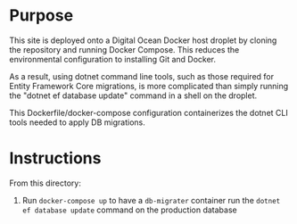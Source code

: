 # Purpose

This site is deployed onto a Digital Ocean Docker host droplet by cloning the
repository and running Docker Compose. This reduces the environmental 
configuration to installing Git and Docker.

As a result, using dotnet command line tools, such as those required for Entity
Framework Core migrations, is more complicated than simply running the
"dotnet ef database update" command in a shell on the droplet.

This Dockerfile/docker-compose configuration containerizes the dotnet CLI
tools needed to apply DB migrations.


# Instructions

From this directory:

1. Run `docker-compose up` to have a `db-migrater` container run the 
   `dotnet ef database update` command on the production database
